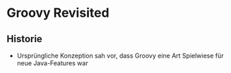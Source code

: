 # Groovy Revisited

## Historie

* Ursprüngliche Konzeption sah vor, dass Groovy eine Art Spielwiese für neue Java-Features war
